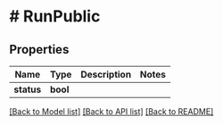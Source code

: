 # # RunPublic

## Properties

Name | Type | Description | Notes
------------ | ------------- | ------------- | -------------
**status** | **bool** |  |

[[Back to Model list]](../../README.md#models) [[Back to API list]](../../README.md#endpoints) [[Back to README]](../../README.md)
